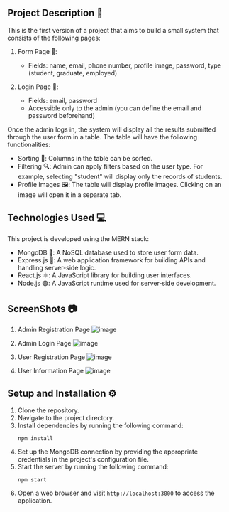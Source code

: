 ## Project Description 📝
This is the first version of a project that aims to build a small system that consists of the following pages:

1. Form Page 📝:
   - Fields: name, email, phone number, profile image, password, type (student, graduate, employed)

2. Login Page 🔐:
   - Fields: email, password
   - Accessible only to the admin (you can define the email and password beforehand)

Once the admin logs in, the system will display all the results submitted through the user form in a table. The table will have the following functionalities:

- Sorting 🔄: Columns in the table can be sorted.
- Filtering 🔍: Admin can apply filters based on the user type. For example, selecting "student" will display only the records of students.
- Profile Images 🖼️: The table will display profile images. Clicking on an image will open it in a separate tab.

## Technologies Used 💻

This project is developed using the MERN stack:

- MongoDB 🍃: A NoSQL database used to store user form data.
- Express.js 🚂: A web application framework for building APIs and handling server-side logic.
- React.js ⚛️: A JavaScript library for building user interfaces.
- Node.js 🟢: A JavaScript runtime used for server-side development.

## ScreenShots 📷

1. Admin Registration Page
  ![image](https://github.com/Samah022/phaseOne-mern-project/assets/97039075/ef3b5ae0-3b09-485c-acec-e97eecfb948f)

2. Admin Login Page
  ![image](https://github.com/Samah022/phaseOne-mern-project/assets/97039075/f03d1879-8a47-4dd3-96a7-03cba34f00c8)

3. User Registration Page
   ![image](https://github.com/Samah022/phaseOne-mern-project/assets/97039075/ec2157fd-359d-43fa-84dd-f2c9c07302ab)

4. User Information Page
   ![image](https://github.com/Samah022/phaseOne-mern-project/assets/97039075/42372ca9-d912-482d-8030-1482741ac794)


## Setup and Installation ⚙️

1. Clone the repository.
2. Navigate to the project directory.
3. Install dependencies by running the following command:
   ```
   npm install
   ```
4. Set up the MongoDB connection by providing the appropriate credentials in the project's configuration file.
5. Start the server by running the following command:
   ```
   npm start
   ```
6. Open a web browser and visit `http://localhost:3000` to access the application.
